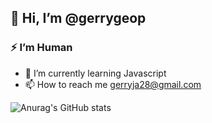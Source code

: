 ## 👋 Hi, I’m @gerrygeop
### :zap: I’m Human

- :book: I’m currently learning Javascript
- 📫 How to reach me gerryja28@gmail.com
<!-- - 💞️ I’m looking to collaborate on [soon] -->

![Anurag's GitHub stats](https://github-readme-stats.vercel.app/api?username=gerrygeop&theme=blueberry&show_icons=true&hide=contribs)

<!---
gerrygeop/gerrygeop is a ✨ special ✨ repository because its `README.md` (this file) appears on your GitHub profile.
You can click the Preview link to take a look at your changes.
--->
